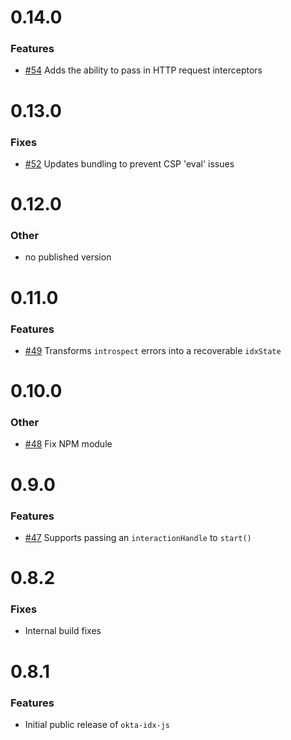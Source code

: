 # 0.14.0

### Features

- [#54](https://github.com/okta/okta-idx-js/pull/54) Adds the ability to pass in HTTP request interceptors

# 0.13.0

### Fixes
- [#52](https://github.com/okta/okta-idx-js/pull/52) Updates bundling to prevent CSP 'eval' issues

# 0.12.0

### Other
- no published version 

# 0.11.0

### Features

- [#49](https://github.com/okta/okta-idx-js/pull/49) Transforms `introspect` errors into a recoverable `idxState`

# 0.10.0

### Other

- [#48](https://github.com/okta/okta-idx-js/pull/48) Fix NPM module

# 0.9.0

### Features

- [#47](https://github.com/okta/okta-idx-js/pull/47) Supports passing an `interactionHandle` to `start()`

# 0.8.2

### Fixes

- Internal build fixes

# 0.8.1

### Features

- Initial public release of `okta-idx-js`

